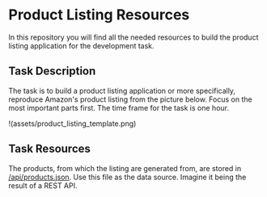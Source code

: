# Product Listing Resources

In this repository you will find all the needed resources to build the
product listing application for the development task.

## Task Description

The task is to build a product listing application or more specifically,
reproduce Amazon's product listing from the picture below. Focus on the most
important parts first. The time frame for the task is one hour.

!(assets/product_listing_template.png)

## Task Resources

The products, from which the listing are generated from, are stored in [/api/products.json](/api/products.json).
Use this file as the data source. Imagine it being the result of a REST API.
